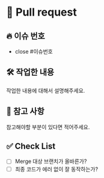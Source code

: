 # 📌 Pull request

## 🔥 이슈 번호
- close #이슈번호

## 🛠️ 작업한 내용
작업한 내용에 대해서 설명해주세요.

## 🚨 참고 사항
참고해야할 부분이 있다면 적어주세요.

## ✅ Check List
- [ ]  Merge 대상 브랜치가 올바른가?
- [ ]  최종 코드가 에러 없이 잘 동작하는가?
